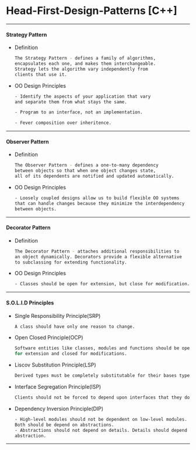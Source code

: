 # Head-First-Design-Patterns [C++]

---

#### Strategy Pattern
* Definition
    ```sh
    The Strategy Pattern - defines a family of algorithms,
    encapsulates each one, and makes them interchangeable.
    Strategy lets the algorithm vary independently from 
    clients that use it.
    ```
* OO Design Principles
    ```sh
    - Identify the aspects of your application that vary
    and separate them from what stays the same.

    - Program to an interface, not an implementation.

    - Fever composition over inheritence.
    ```
---

#### Observer Pattern
* Definition
    ```sh
    The Observer Pattern - defines a one-to-many dependency
    between objects so that when one object changes state,
    all of its dependents are notified and updated automatically.
    ```
* OO Design Principles
    ```sh
    - Loosely coupled designs allow us to build flexible OO systems
    that can handle changes because they minimize the interdependency
    between objects.
    ```
---

#### Decorator Pattern
* Definition
    ```sh
    The Decorator Pattern - attaches additional responsibilities to
    an object dynamically. Decorators provide a flexible alternative
    to subclassing for extending functionality.
    ```
* OO Design Principles
    ```sh
    - Classes should be open for extension, but close for modification.
    
    ```
---

####  S.O.L.I.D Principles
* Single Responsibility Principle(SRP)
    ```sh
    A class should have only one reason to change.
    ```

* Open Closed Principle(OCP)
    ```sh
    Software entities like classes, modules and functions should be open 
    for extension and closed for modifications.
    ```

* Liscov Substitution Principle(LSP)
    ```sh
    Derived types must be completely substitutable for their bases types. 
    ```

* Interface Segregation Principle(ISP)
    ```sh
    Clients should not be forced to depend upon interfaces that they don't use.
    ```

* Dependency Inversion Principle(DIP)
    ```sh
    - High-level modules should not be dependent on low-level modules.
    Both should be depend on abstractions.
    - Abstractions should not depend on details. Details should depend on
    abstraction.
    ```
---
